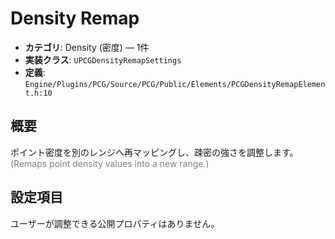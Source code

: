 # Density Remap

- **カテゴリ**: Density (密度) — 1件
- **実装クラス**: `UPCGDensityRemapSettings`
- **定義**: `Engine/Plugins/PCG/Source/PCG/Public/Elements/PCGDensityRemapElement.h:10`

## 概要

ポイント密度を別のレンジへ再マッピングし、疎密の強さを調整します。<br><span style='color:gray'>(Remaps point density values into a new range.)</span>

## 設定項目


ユーザーが調整できる公開プロパティはありません。
